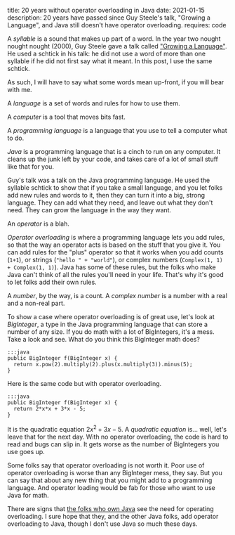 title: 20 years without operator overloading in Java
date: 2021-01-15
description: 20 years have passed since Guy Steele's talk, "Growing a Language", and Java still doesn't have operator overloading.
requires: code

A *syllable* is a sound that makes up part of a word. In the year two nought nought nought (2000), Guy Steele gave a talk called ["Growing a Language"](https://www.youtube.com/watch?v=_ahvzDzKdB0). He used a schtick in his talk: he did not use a word of more than one syllable if he did not first say what it meant. In this post, I use the same schtick.

As such, I will have to say what some words mean up-front, if you will bear with me.

A *language* is a set of words and rules for how to use them.

A *computer* is a tool that moves bits fast.

A *programming language* is a language that you use to tell a computer what to do.

*Java* is a programming language that is a cinch to run on any computer. It cleans up the junk left by your code, and takes care of a lot of small stuff like that for you.

Guy's talk was a talk on the Java programming language. He used the syllable schtick to show that if you take a small language, and you let folks add new rules and words to it, then they can turn it into a big, strong language. They can add what they need, and leave out what they don't need. They can grow the language in the way they want.

An *operator* is a blah.

*Operator overloading* is where a programming language lets you add rules, so that the way an operator acts is based on the stuff that you give it. You can add rules for the "plus" operator so that it works when you add counts (`1+1`), or strings (`"hello " + "world"`), or complex numbers (`Complex(1, 1) + Complex(1, 1)`). Java has some of these rules, but the folks who make Java can't think of all the rules you'll need in your life. That's why it's good to let folks add their own rules.

A *number*, by the way, is a count. A *complex number* is a number with a real and a non-real part.

To show a case where operator overloading is of great use, let's look at *BigInteger*, a type in the Java programming language that can store a number of any size. If you do math with a lot of BigIntegers, it's a mess. Take a look and see. What do you think this BigInteger math does?

    :::java
    public BigInteger f(BigInteger x) {
      return x.pow(2).multiply(2).plus(x.multiply(3)).minus(5);
    }

Here is the same code but with operator overloading.

    :::java
    public BigInteger f(BigInteger x) {
      return 2*x*x + 3*x - 5;
    }

It is the quadratic equation $`2x^2 + 3x - 5`$. A *quadratic equation* is... well, let's leave that for the next day. With no operator overloading, the code is hard to read and bugs can slip in. It gets worse as the number of BigIntegers you use goes up.

Some folks say that operator overloading is not worth it. Poor use of operator overloading is worse than any BigInteger mess, they say. But you can say that about any new thing that you might add to a programming language. And operator loading would be fab for those who want to use Java for math.

There are signs that [the folks who own Java](https://blogs.oracle.com/javamagazine/is-it-time-for-overloading-in-java) see the need for operating overloading. I sure hope that they, and the other Java folks, add operator overloading to Java, though I don't use Java so much these days.
